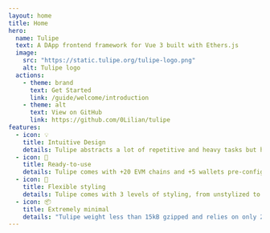 ```yaml
---
layout: home
title: Home
hero:
  name: Tulipe
  text: A DApp frontend framework for Vue 3 built with Ethers.js
  image:
    src: "https://static.tulipe.org/tulipe-logo.png"
    alt: Tulipe logo
  actions:
    - theme: brand
      text: Get Started
      link: /guide/welcome/introduction
    - theme: alt
      text: View on GitHub
      link: https://github.com/0Lilian/tulipe
features:
  - icon: 💡
    title: Intuitive Design
    details: Tulipe abstracts a lot of repetitive and heavy tasks but has been thought to always let developers feel what happens under the hood.
  - icon: 🦥
    title: Ready-to-use
    details: Tulipe comes with +20 EVM chains and +5 wallets pre-configured. Give it a chain's ID and a wallet name, and your DApp is ready to run !
  - icon: 🖖
    title: Flexible styling
    details: Tulipe comes with 3 levels of styling, from unstylized to opinionated, so you can choose your level of customization.
  - icon: 📦
    title: Extremely minimal
    details: "Tulipe weight less than 15kB gzipped and relies on only 2 top-level dependencies : Vue3 and Ethers.js"
---
```

